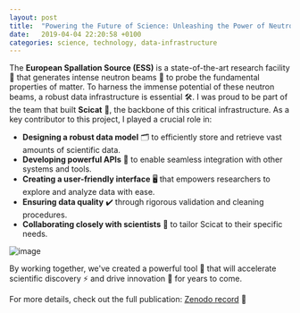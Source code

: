 ```yaml
---
layout: post  
title:  "Powering the Future of Science: Unleashing the Power of Neutrons"  
date:   2019-04-04 22:20:58 +0100  
categories: science, technology, data-infrastructure  
---
```


The **European Spallation Source (ESS)** is a state-of-the-art research facility 🔬 that generates intense neutron beams 🌟 to probe the fundamental properties of matter. To harness the immense potential of these neutron beams, a robust data infrastructure is essential 🛠️. I was proud to be part of the team that built **Scicat** 💾, the backbone of this critical infrastructure. As a key contributor to this project, I played a crucial role in:

* **Designing a robust data model** 🗂️ to efficiently store and retrieve vast amounts of scientific data.
* **Developing powerful APIs** 🔌 to enable seamless integration with other systems and tools.
* **Creating a user-friendly interface** 🖥️ that empowers researchers to explore and analyze data with ease.
* **Ensuring data quality** ✔️ through rigorous validation and cleaning procedures.
* **Collaborating closely with scientists** 🤝 to tailor Scicat to their specific needs.

![image](https://github.com/user-attachments/assets/023bebac-428e-43f5-86f7-3ecdb8c4347f)

By working together, we've created a powerful tool 💪 that will accelerate scientific discovery ⚡ and drive innovation 🚀 for years to come.

For more details, check out the full publication: [Zenodo record](https://zenodo.org/records/2547497) 📄
  